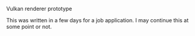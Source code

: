 Vulkan renderer prototype

This was written in a few days for a job application. I may continue this at some point or not.
